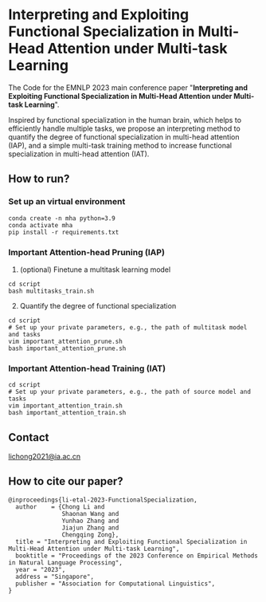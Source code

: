 # Interpreting and Exploiting Functional Specialization in Multi-Head Attention under Multi-task Learning

The Code for the EMNLP 2023 main conference paper "**Interpreting and Exploiting Functional Specialization in Multi-Head Attention under Multi-task Learning**".

Inspired by functional specialization in the human brain, which helps to efficiently handle multiple tasks, we propose an interpreting method to quantify the degree of functional specialization in multi-head attention (IAP), and a simple multi-task training method to increase functional specialization in multi-head attention (IAT). 

## How to run?

### Set up an virtual environment
```
conda create -n mha python=3.9
conda activate mha
pip install -r requirements.txt
```
### Important Attention-head Pruning (IAP)
1. (optional) Finetune a multitask learning model
```
cd script
bash multitasks_train.sh
```

2. Quantify the degree of functional specialization 
```
cd script
# Set up your private parameters, e.g., the path of multitask model and tasks
vim important_attention_prune.sh
bash important_attention_prune.sh
```

### Important Attention-head Training (IAT)
```
cd script
# Set up your private parameters, e.g., the path of source model and tasks
vim important_attention_train.sh
bash important_attention_train.sh
```

## Contact
lichong2021@ia.ac.cn

## How to cite our paper?
```
@inproceedings{li-etal-2023-FunctionalSpecialization,
  author    = {Chong Li and
               Shaonan Wang and
               Yunhao Zhang and
               Jiajun Zhang and
               Chengqing Zong},
  title = "Interpreting and Exploiting Functional Specialization in Multi-Head Attention under Multi-task Learning",
  booktitle = "Proceedings of the 2023 Conference on Empirical Methods in Natural Language Processing",
  year = "2023",
  address = "Singapore",
  publisher = "Association for Computational Linguistics",
}
```